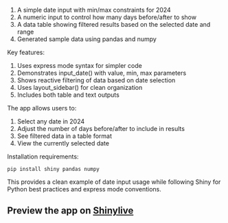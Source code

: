 1. A simple date input with min/max constraints for 2024
2. A numeric input to control how many days before/after to show
3. A data table showing filtered results based on the selected date and range
4. Generated sample data using pandas and numpy

Key features:

1. Uses express mode syntax for simpler code
2. Demonstrates input_date() with value, min, max parameters
3. Shows reactive filtering of data based on date selection
4. Uses layout_sidebar() for clean organization
5. Includes both table and text outputs

The app allows users to:
1. Select any date in 2024
2. Adjust the number of days before/after to include in results  
3. See filtered data in a table format
4. View the currently selected date

Installation requirements:
```
pip install shiny pandas numpy
```

This provides a clean example of date input usage while following Shiny for Python best practices and express mode conventions.
## Preview the app on [Shinylive](https://shinylive.io/py/app/#h=0&code=NobwRAdghgtgpmAXAAjFADugdOgnmAGlQGMB7CAFzkqVQDMAnUmZAEyiooEt5kf1SDCmw5wi3eKzgAbClAA6EfoOHooEdgGdkUbelaLlQ5BACuMPDu0R0ixs2SaAFlwi4+FlcgZwoxbgBucHZMLM6uuFhwAB7oPpraRsKu6KYURKZcRD4acAyKigDEyADi1HmijrDo0nAicorsVNoAvMj6WE1wAPoM6gDmcAAUmnJCLQDkAEwADFMALAC0MwCMyysTRNSsk7MLiytTiwDMG0SMcACOkwAiEwCUjRxQyG0dN88AYn3wQyCKyEByAmXQmKC6mgIAKBEwCUGkpjgYJM2D6GmYWAgghg8KGKxmMyI+KItQgQwh93uUIgQOBxFE-UEuGRNiwaNYGOITlIXGIw2AEwAgptgQAhEUTADCEwAuiTqOTRJpKYoAL6PCBFZAAVQAksgyJ4INQKJpFJkcFBBt1SOhTUNuBRai15GAPlRkLqbGlkDc4DBSK7zlxpNIoAAjZ0AFQYiI1igA7lwKE5kBaw7hSGlupouFJw1AGEN7ohoYCkym01wsLn84Xi6WabSgRaUtmukMy83aa7NDI4P44Kxul0g13u4DXQBlfv+X2iMdNidAuEIuAusB7JardaL5e0mCuDdb9a7wjjic46LHuZLQ4nFaui+AjXL59VrBtijdMzwBi8zsl33V12FwTRegGYJCGQd8ezdKAwOQUU4DoQQ4AAekFOgqHyc8gOXVdERaAB2al9yBQ8IBaFYyPI5ArxaY4ZnfeMgIAARyKQGCwORI2CICpDoZA6BDHChxHZ4G3fYoymEPtakHVh6jqdQlLICAgmMChSGUiR+OXeSJI9N5WB40gjLgPShi-GtZyoYcOxVfCgVA1o+G9ChOgQ8C0UGYt32k5BPlEvJ6heCsXBpXy6lIIT5IHezlPfHFNAAa1eZBFTkAVQRlZAAD42kMrpkEWZA9KkWQoEVMCWlcylkAAMhg+RYO7LKoBy0RZWQAAeIqZAs5AAGpyp4IcZDkGrNDq7ynLfZzAR8ChTAYGkmk6lLUplNksw0IYplY2kOO2PIeJiCgu0E5TulcVCpMW7xLNWmk6GnOyh2UlAQBs+LFIs4tVVdMBVSIcBoHgWgwB8S5Mh8eBKE0HjogoaCwHUqgaBQMBFBxCgalIJ0uHDRRfzwRQ1A0XQCke2kQZlIA)
